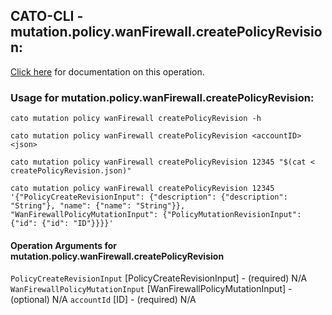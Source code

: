 
## CATO-CLI - mutation.policy.wanFirewall.createPolicyRevision:
[Click here](https://api.catonetworks.com/documentation/#mutation-createPolicyRevision) for documentation on this operation.

### Usage for mutation.policy.wanFirewall.createPolicyRevision:

`cato mutation policy wanFirewall createPolicyRevision -h`

`cato mutation policy wanFirewall createPolicyRevision <accountID> <json>`

`cato mutation policy wanFirewall createPolicyRevision 12345 "$(cat < createPolicyRevision.json)"`

`cato mutation policy wanFirewall createPolicyRevision 12345 '{"PolicyCreateRevisionInput": {"description": {"description": "String"}, "name": {"name": "String"}}, "WanFirewallPolicyMutationInput": {"PolicyMutationRevisionInput": {"id": {"id": "ID"}}}}'`

#### Operation Arguments for mutation.policy.wanFirewall.createPolicyRevision ####
`PolicyCreateRevisionInput` [PolicyCreateRevisionInput] - (required) N/A 
`WanFirewallPolicyMutationInput` [WanFirewallPolicyMutationInput] - (optional) N/A 
`accountId` [ID] - (required) N/A 
